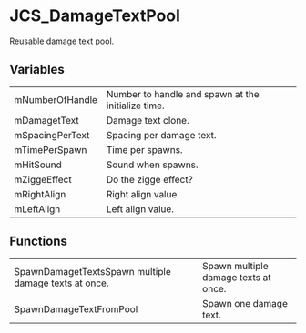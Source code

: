 # JCS_DamageTextPool

Reusable damage text pool.


## Variables

<table>
  <tr>
    <td>mNumberOfHandle</td>
    <td>Number to handle and spawn at the initialize time.</td>
  </tr>
  <tr>
    <td>mDamagetText</td>
    <td>Damage text clone.</td>
  </tr>
  <tr>
    <td>mSpacingPerText</td>
    <td>Spacing per damage text.</td>
  </tr>
  <tr>
    <td>mTimePerSpawn</td>
    <td>Time per spawns.</td>
  </tr>
  <tr>
    <td>mHitSound</td>
    <td>Sound when spawns.</td>
  </tr>
  <tr>
    <td>mZiggeEffect</td>
    <td>Do the zigge effect?</td>
  </tr>
  <tr>
    <td>mRightAlign</td>
    <td>Right align value.</td>
  </tr>
  <tr>
    <td>mLeftAlign</td>
    <td>Left align value.</td>
  </tr>
</table>


## Functions

<table>
  <tr>
    <td>SpawnDamagetTextsSpawn multiple damage texts at once.</td>
    <td>Spawn multiple damage texts at once.</td>
  </tr>
  <tr>
    <td>SpawnDamageTextFromPool</td>
    <td>Spawn one damage text.</td>
  </tr>
</table>
